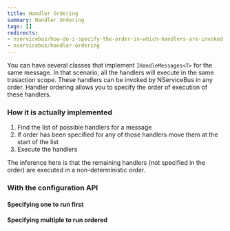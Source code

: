 ```yaml
---
title: Handler Ordering
summary: Handler Ordering
tags: []
redirects:
- nservicebus/how-do-i-specify-the-order-in-which-handlers-are-invoked
- nservicebus/handler-ordering
---
```


You can have several classes that implement `IHandleMessages<T>` for the same message. In that scenario, all the handlers will execute in the same trasaction scope. These handlers can be invoked by NServiceBus in any order. Handler ordering allows you to specify the order of execution of these handlers.  

### How it is actually implemented

1. Find the list of possible handlers for a message
2. If order has been specified for any of those handlers move them at the start of the list
3. Execute the handlers

The inference here is that the remaining handlers (not specified in the order) are executed in a non-deterministic order.   

### With the configuration API

<!-- import HandlerOrderingWithCode -->

#### Specifying one to run first

<!-- import HandlerOrderingWithFirst -->

#### Specifying multiple to run ordered

<!-- import HandlerOrderingWithMultiple -->
